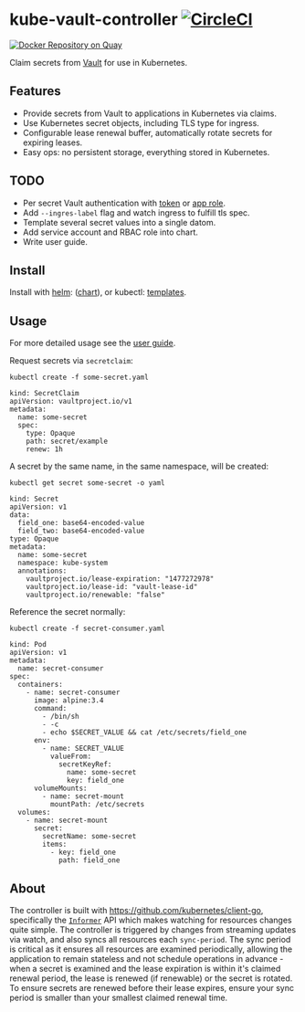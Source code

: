# kube-vault-controller [![CircleCI](https://circleci.com/gh/roboll/kube-vault-controller.svg?style=svg)](https://circleci.com/gh/roboll/kube-vault-controller)

[![Docker Repository on Quay](https://quay.io/repository/roboll/kube-vault-controller/status "Docker Repository on Quay")](https://quay.io/repository/roboll/kube-vault-controller)

Claim secrets from [Vault](https://vaultproject.io) for use in Kubernetes.

## Features

* Provide secrets from Vault to applications in Kubernetes via claims.
* Use Kubernetes secret objects, including TLS type for ingress.
* Configurable lease renewal buffer, automatically rotate secrets for expiring leases.
* Easy ops: no persistent storage, everything stored in Kubernetes.


## TODO

* Per secret Vault authentication with [token](https://www.vaultproject.io/docs/auth/token.html) or [app role](https://www.vaultproject.io/docs/auth/approle.html).
* Add `--ingres-label` flag and watch ingress to fulfill tls spec.
* Template several secret values into a single datom.
* Add service account and RBAC role into chart.
* Write user guide.

## Install

Install with [helm](https://github.com/kubernetes/helm): ([chart](./deploy/chart)), or kubectl: [templates](./deploy/chart/templates/).

## Usage

For more detailed usage see the [user guide](docs/user-guide.md).

Request secrets via `secretclaim`:

`kubectl create -f some-secret.yaml`

```
kind: SecretClaim
apiVersion: vaultproject.io/v1
metadata:
  name: some-secret
  spec:
    type: Opaque
    path: secret/example
    renew: 1h
```

A secret by the same name, in the same namespace, will be created:

`kubectl get secret some-secret -o yaml`

```
kind: Secret
apiVersion: v1
data:
  field_one: base64-encoded-value
  field_two: base64-encoded-value
type: Opaque
metadata:
  name: some-secret
  namespace: kube-system
  annotations:
    vaultproject.io/lease-expiration: "1477272978"
    vaultproject.io/lease-id: "vault-lease-id"
    vaultproject.io/renewable: "false"
```

Reference the secret normally:

`kubectl create -f secret-consumer.yaml`

```
kind: Pod
apiVersion: v1
metadata:
  name: secret-consumer
spec:
  containers:
    - name: secret-consumer
      image: alpine:3.4
      command:
        - /bin/sh
        - -c
        - echo $SECRET_VALUE && cat /etc/secrets/field_one
      env:
        - name: SECRET_VALUE
          valueFrom:
            secretKeyRef:
              name: some-secret
              key: field_one
      volumeMounts:
        - name: secret-mount
          mountPath: /etc/secrets
  volumes:
    - name: secret-mount
      secret:
        secretName: some-secret
        items:
          - key: field_one
            path: field_one

```

## About

The controller is built with https://github.com/kubernetes/client-go, specifically the [`Informer`](https://github.com/kubernetes/client-go/blob/c72e2838b9cfac95603049d57c9abba12e587fff/tools/cache/controller.go#L196) API which makes watching for resources changes quite simple. The controller is triggered by changes from streaming updates via watch, and also syncs all resources each `sync-period`. The sync period is critical as it ensures all resources are examined periodically, allowing the application to remain stateless and not schedule operations in advance - when a secret is examined and the lease expiration is within it's claimed renewal period, the lease is renewed (if renewable) or the secret is rotated. To ensure secrets are renewed before their lease expires, ensure your sync period is smaller than your smallest claimed renewal time.
